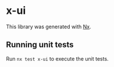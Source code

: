 # x-ui

This library was generated with [Nx](https://nx.dev).

## Running unit tests

Run `nx test x-ui` to execute the unit tests.
